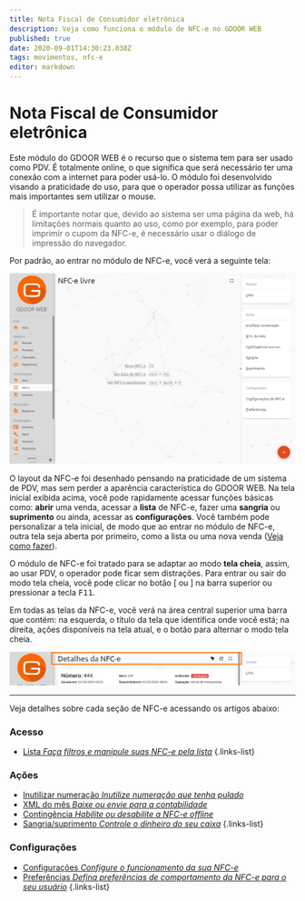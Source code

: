 ```yaml
---
title: Nota Fiscal de Consumidor eletrônica
description: Veja como funciona o módulo de NFC-e no GDOOR WEB
published: true
date: 2020-09-01T14:30:23.038Z
tags: movimentos, nfc-e
editor: markdown
---
```


# Nota Fiscal de Consumidor eletrônica

Este módulo do GDOOR WEB é o recurso que o sistema tem para ser usado como PDV. É totalmente online, o que significa que será necessário ter uma conexão com a internet para poder usá-lo. O módulo foi desenvolvido visando a praticidade do uso, para que o operador possa utilizar as funções mais importantes sem utilizar o mouse. 

> É importante notar que, devido ao sistema ser uma página da web, há limitações normais quanto ao uso, como por exemplo, para poder imprimir o cupom da NFC-e, é necessário usar o diálogo de impressão do navegador.

Por padrão, ao entrar no módulo de NFC-e, você verá a seguinte tela:

![Tela inicial da NFC-e](/movimentos/nfce/tela-inicial-nfce.png)

O layout da NFC-e foi desenhado pensando na praticidade de um sistema de PDV, mas sem perder a aparência característica do GDOOR WEB. Na tela inicial exibida acima, você pode rapidamente acessar funções básicas como: **abrir** uma venda, acessar a **lista** de NFC-e, fazer uma **sangria** ou **suprimento** ou ainda, acessar as **configurações**. Você também pode personalizar a tela inicial, de modo que ao entrar no módulo de NFC-e, outra tela seja aberta por primeiro, como a lista ou uma nova venda ([Veja como fazer](/movimentos/nfc-e/preferencias)).

O módulo de NFC-e foi tratado para se adaptar ao modo **tela cheia**, assim, ao usar PDV, o operador pode ficar sem distrações. Para entrar ou sair do modo tela cheia, você pode clicar no botão [<i class="mdi mdi-fullscreen"></i> ou <i class="mdi mdi-fullscreen-exit"></i>] na barra superior ou pressionar a tecla <kbd>F11</kbd>.

Em todas as telas da NFC-e, você verá na área central superior uma barra que contém: na esquerda, o título da tela que identifica onde você está; na direita, ações disponíveis na tela atual, e o botão para alternar o modo tela cheia.

![Barra superior da NFC-e](/movimentos/nfce/barra-superior-nfce.png)

---

Veja detalhes sobre cada seção de NFC-e acessando os artigos abaixo:

### Acesso
- [Lista *Faça filtros e manipule suas NFC-e pela lista*](/movimentos/nfc-e/lista)
{.links-list}

### Ações
- [Inutilizar numeração *Inutilize numeração que tenha pulado*](/movimentos/nfc-e/inutilizar)
- [XML do mês *Baixe ou envie para a contabilidade*](/movimentos/nfc-e/xml-mes)
- [Contingência *Habilite ou desabilite a NFC-e offline*](/movimentos/nfc-e/contingencia)
- [Sangria/suprimento *Controle o dinheiro do seu caixa*](/movimentos/nfc-e/sangria-suprimento)
{.links-list}

### Configurações
- [Configurações *Configure o funcionamento da sua NFC-e*](/movimentos/nfc-e/configurar)
- [Preferências *Defina preferências de comportamento da NFC-e para o seu usuário*](/movimentos/nfc-e/preferencias)
{.links-list}
